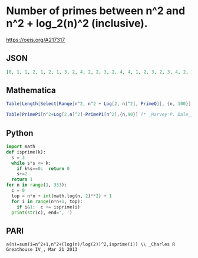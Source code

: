 # Number of primes between n^2 and n^2 \+ log\_2\(n\)^2 \(inclusive\)\.
https://oeis.org/A217317
## JSON
```JSON
[0, 1, 1, 2, 1, 2, 1, 3, 2, 4, 2, 2, 3, 2, 4, 4, 1, 2, 3, 2, 3, 4, 2, 3, 3, 3, 4, 2, 4, 3, 4, 4, 5, 3, 4, 6, 2, 5, 3, 7, 4, 4, 5, 2, 4, 5, 4, 3, 3, 3, 4, 6, 3, 3, 3, 4, 5, 4, 3, 5, 3, 5, 3, 4, 7, 4, 6, 6, 4, 6, 3, 3, 3, 6, 7, 6, 2, 5, 6, 2, 6, 4, 4, 3, 5, 3, 7]
```
## Mathematica
```Mathematica
Table[Length[Select[Range[n^2, n^2 + Log[2, n]^2], PrimeQ]], {n, 100}] (* _T. D. Noe_, Mar 21 2013 *)
```
```Mathematica
Table[PrimePi[n^2+Log[2,n]^2]-PrimePi[n^2],{n,90}] (* _Harvey P. Dale_, May 22 2014 *)
```
## Python
```Python
import math
def isprime(k):
  s = 3
  while s*s <= k:
    if k%s==0:  return 0
    s+=2
  return 1
for n in range(1, 333):
  c = 0
  top = n*n + int(math.log(n, 2)**2) + 1
  for i in range(n*n+1, top):
    if i&1:  c += isprime(i)
  print(str(c), end=', ')
```
## PARI
```PARI
a(n)=sum(i=n^2+1,n^2+(log(n)/log(2))^2,isprime(i)) \\ _Charles R Greathouse IV_, Mar 21 2013
```
